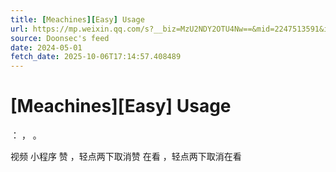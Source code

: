 ```yaml
---
title: [Meachines][Easy] Usage
url: https://mp.weixin.qq.com/s?__biz=MzU2NDY2OTU4Nw==&mid=2247513591&idx=1&sn=9258e6a1eba1846e9907afc73370ac8d
source: Doonsec's feed
date: 2024-05-01
fetch_date: 2025-10-06T17:14:57.408489
---
```


# [Meachines][Easy] Usage

：
，
。

视频
小程序
赞
，轻点两下取消赞
在看
，轻点两下取消在看